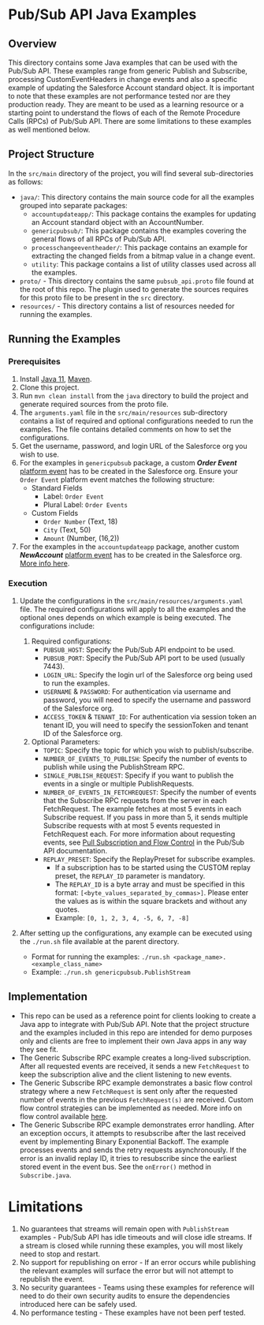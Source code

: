 # Pub/Sub API Java Examples

## Overview
This directory contains some Java examples that can be used with the Pub/Sub API. These examples range from generic Publish and Subscribe, processing CustomEventHeaders in change events and also a specific example of updating the Salesforce Account standard object. It is important to note that these examples are not performance tested nor are they production ready. They are meant to be used as a learning resource or a starting point to understand the flows of each of the Remote Procedure Calls (RPCs) of Pub/Sub API. There are some limitations to these examples as well mentioned below.

## Project Structure
In the `src/main` directory of the project, you will find several sub-directories as follows:
* `java/`: This directory contains the main source code for all the examples grouped into separate packages:
  * `accountupdateapp/`: This package contains the examples for updating an Account standard object with an AccountNumber.
  * `genericpubsub/`: This package contains the examples covering the general flows of all RPCs of Pub/Sub API. 
  * `processchangeeventheader/`: This package contains an example for extracting the changed fields from a bitmap value in a change event.
  * `utility`: This package contains a list of utility classes used across all the examples. 
* `proto/` - This directory contains the same `pubsub_api.proto` file found at the root of this repo. The plugin used to generate the sources requires for this proto file to be present in the `src` directory.  
* `resources/` - This directory contains a list of resources needed for running the examples.

## Running the Examples
### Prerequisites
1. Install [Java 11](https://www.oracle.com/java/technologies/javase/jdk11-archive-downloads.html), [Maven](https://maven.apache.org/install.html).
2. Clone this project.
3. Run `mvn clean install` from the `java` directory to build the project and generate required sources from the proto file.
4. The `arguments.yaml` file in the `src/main/resources` sub-directory contains a list of required and optional configurations needed to run the examples. The file contains detailed comments on how to set the configurations.
5. Get the username, password, and login URL of the Salesforce org you wish to use.
6. For the examples in `genericpubsub` package, a custom **_Order Event_** [platform event](https://developer.salesforce.com/docs/atlas.en-us.platform_events.meta/platform_events/platform_events_define_ui.htm) has to be created in the Salesforce org. Ensure your `Order Event` platform event matches the following structure:
   - Standard Fields
       - Label: `Order Event`
       - Plural Label: `Order Events`
   - Custom Fields
       - `Order Number` (Text, 18)
       - `City` (Text, 50)
       - `Amount` (Number, (16,2))
7. For the examples in the `accountupdateapp` package, another custom **_NewAccount_** [platform event](https://developer.salesforce.com/docs/atlas.en-us.platform_events.meta/platform_events/platform_events_define_ui.htm) has to be created in the Salesforce org. [More info here](src/main/java/accountupdateapp/README.md).

### Execution
1. Update the configurations in the `src/main/resources/arguments.yaml` file. The required configurations will apply to all the examples and the optional ones depends on which example is being executed. The configurations include:
   1. Required configurations:
       * `PUBSUB_HOST`: Specify the Pub/Sub API endpoint to be used.
       * `PUBSUB_PORT`: Specify the Pub/Sub API port to be used (usually 7443).
       * `LOGIN_URL`: Specify the login url of the Salesforce org being used to run the examples.
       * `USERNAME` & `PASSWORD`: For authentication via username and password, you will need to specify the username and password of the Salesforce org. 
       * `ACCESS_TOKEN` & `TENANT_ID`: For authentication via session token an tenant ID, you will need to specify the sessionToken and tenant ID of the Salesforce org.
   2. Optional Parameters:
       * `TOPIC`: Specify the topic for which you wish to publish/subscribe. 
       * `NUMBER_OF_EVENTS_TO_PUBLISH`: Specify the number of events to publish while using the PublishStream RPC.
       * `SINGLE_PUBLISH_REQUEST`: Specify if you want to publish the events in a single or multiple PublishRequests.
       * `NUMBER_OF_EVENTS_IN_FETCHREQUEST`: Specify the number of events that the Subscribe RPC requests from the server in each FetchRequest. The example fetches at most 5 events in each Subscribe request. If you pass in more than 5, it sends multiple Subscribe requests with at most 5 events requested in FetchRequest each. For more information about requesting events, see [Pull Subscription and Flow Control](https://developer.salesforce.com/docs/platform/pub-sub-api/guide/flow-control.html) in the Pub/Sub API documentation.
       * `REPLAY_PRESET`: Specify the ReplayPreset for subscribe examples.
         * If a subscription has to be started using the CUSTOM replay preset, the `REPLAY_ID` parameter is mandatory. 
         * The `REPLAY_ID` is a byte array and must be specified in this format: `[<byte_values_separated_by_commas>]`. Please enter the values as is within the square brackets and without any quotes. 
         * Example: `[0, 1, 2, 3, 4, -5, 6, 7, -8]`
       
2. After setting up the configurations, any example can be executed using the `./run.sh` file available at the parent directory.
   * Format for running the examples: `./run.sh <package_name>.<example_class_name>`
   * Example: `./run.sh genericpubsub.PublishStream`

## Implementation
- This repo can be used as a reference point for clients looking to create a Java app to integrate with Pub/Sub API. Note that the project structure and the examples included in this repo are intended for demo purposes only and clients are free to implement their own Java apps in any way they see fit.
- The Generic Subscribe RPC example creates a long-lived subscription. After all requested events are received, it sends a new `FetchRequest` to keep the subscription alive and the client listening to new events.
- The Generic Subscribe RPC example demonstrates a basic flow control strategy where a new `FetchRequest` is sent only after the requested number of events in the previous `FetchRequest(s)` are received. Custom flow control strategies can be implemented as needed. More info on flow control available [here](https://developer.salesforce.com/docs/platform/pub-sub-api/guide/flow-control.html).
- The Generic Subscribe RPC example demonstrates error handling. After an exception occurs, it attempts to resubscribe after the last received event by implementing Binary Exponential Backoff. The example processes events and sends the retry requests asynchronously. If the error is an invalid replay ID,  it tries to resubscribe since the earliest stored event in the event bus. See the `onError()` method in `Subscribe.java`.

# Limitations
1. No guarantees that streams will remain open with `PublishStream` examples - Pub/Sub API has idle timeouts and will close idle streams. If a stream is closed while running these examples, you will most likely need to stop and restart.
2. No support for republishing on error - If an error occurs while publishing the relevant examples will surface the error but will not attempt to republish the event.
3. No security guarantees - Teams using these examples for reference will need to do their own security audits to ensure the dependencies introduced here can be safely used.
4. No performance testing - These examples have not been perf tested.